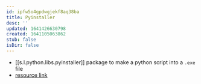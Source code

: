 ```yaml
---
id: ipfw5o4gpdwgjekf8aq38ba
title: Pyinstaller
desc: ''
updated: 1641426630798
created: 1641105063862
stub: false
isDir: false
---
```



- [[s.l.python.libs.pyinstaller]] package to make a python script into a `.exe` file
- [resource link](https://datatofish.com/executable-pyinstaller/)
